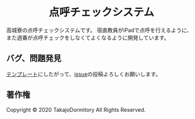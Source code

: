 <div align="center">

# 点呼チェックシステム

</div>
高城寮の点呼チェックシステムです。  
宿直教員がiPadで点呼を行えるように、また週番が点呼チェックをしなくてよくなるように開発しています。

## バグ、問題発見
[テンプレート](https://github.com/TakajoDormitory/RollCall/issues/new/choose)にしたがって、[issue](https://github.com/TakajoDormitory/HomePage/issues)の投稿よろしくお願いします。  

## 著作権
Copyright © 2020 TakajoDormitory All Rights Reserved.
